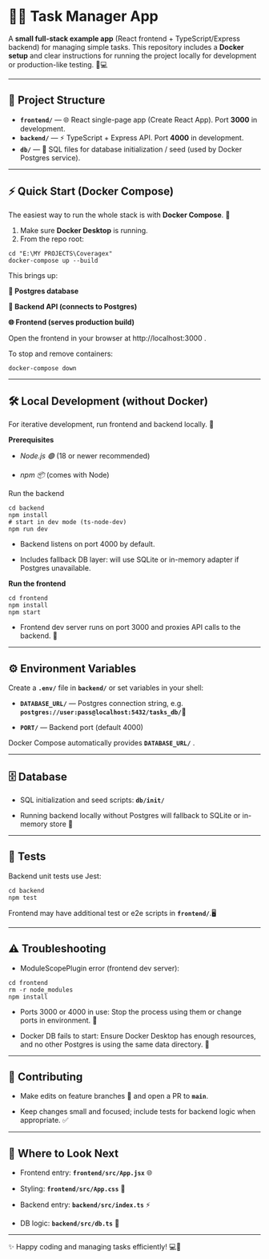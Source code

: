 # 📝✨ Task Manager App

A **small full-stack example app** (React frontend + TypeScript/Express backend) for managing simple tasks. This repository includes a **Docker setup** and clear instructions for running the project locally for development or production-like testing. 🚀💻

---

## 📂 Project Structure
- **`frontend/`** — 🌐 React single-page app (Create React App). Port **3000** in development.  
- **`backend/`** — ⚡ TypeScript + Express API. Port **4000** in development.  
- **`db/`** — 🐘 SQL files for database initialization / seed (used by Docker Postgres service).  

---

## ⚡ Quick Start (Docker Compose)
The easiest way to run the whole stack is with **Docker Compose**. 🐳

1. Make sure **Docker Desktop** is running.  
2. From the repo root:

```
cd "E:\MY PROJECTS\Coveragex"
docker-compose up --build

```
This brings up:

**🐘 Postgres database**

**🔧 Backend API (connects to Postgres)**

**🌐 Frontend (serves production build)**

Open the frontend in your browser at http://localhost:3000
.

To stop and remove containers:

```
docker-compose down

```
---

## 🛠️ Local Development (without Docker)

For iterative development, run frontend and backend locally. 🔄

**Prerequisites**

- *Node.js 🟢* (18 or newer recommended)

- *npm 📦* (comes with Node)

Run the backend

```
cd backend
npm install
# start in dev mode (ts-node-dev)
npm run dev

```
- Backend listens on port 4000 by default.

- Includes fallback DB layer: will use SQLite or in-memory adapter if Postgres unavailable.

**Run the frontend**

```
cd frontend
npm install
npm start

```
- Frontend dev server runs on port 3000 and proxies API calls to the backend. 🔗

---

## ⚙️ Environment Variables

Create a **`.env/`** file in **`backend/`** or set variables in your shell:

- **`DATABASE_URL/`** — Postgres connection string, e.g. **`postgres://user:pass@localhost:5432/tasks_db/`**🐘

- **`PORT/`** — Backend port (default 4000)

Docker Compose automatically provides **`DATABASE_URL/`** .

---

## 🗄️ Database 

- SQL initialization and seed scripts: **`db/init/`**

- Running backend locally without Postgres will fallback to SQLite or in-memory store 🧪

---

## 🧪 Tests

Backend unit tests use Jest:

```
cd backend
npm test

```
Frontend may have additional test or e2e scripts in **`frontend/`**.🖥️

---

## ⚠️ Troubleshooting

- ModuleScopePlugin error (frontend dev server):

```
cd frontend
rm -r node_modules
npm install

```
- Ports 3000 or 4000 in use: Stop the process using them or change ports in environment. 🔌

- Docker DB fails to start: Ensure Docker Desktop has enough resources, and no other Postgres is using the same data directory. 💾

---

## 🤝 Contributing

- Make edits on feature branches 🌿 and open a PR to **`main`**.

- Keep changes small and focused; include tests for backend logic when appropriate. ✅

---

## 🔎 Where to Look Next

- Frontend entry: **`frontend/src/App.jsx`** 🌐

- Styling: **`frontend/src/App.css`** 🎨

- Backend entry: **`backend/src/index.ts`** ⚡

- DB logic: **`backend/src/db.ts`** 🐘

---

✨ Happy coding and managing tasks efficiently! 💻🎉